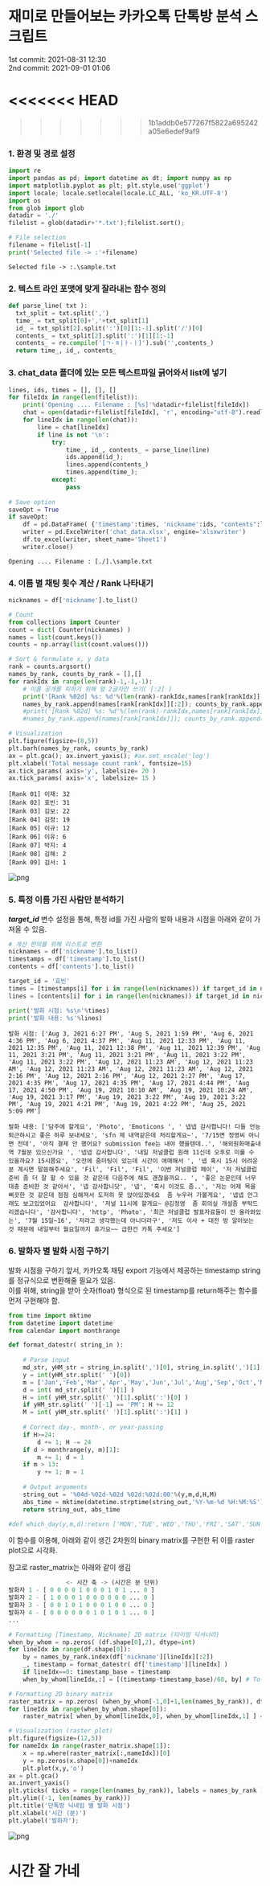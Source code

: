 # 재미로 만들어보는 카카오톡 단톡방 분석 스크립트

1st commit: 2021-08-31 12:30  
2nd commit: 2021-09-01 01:06

<<<<<<< HEAD
=======

>>>>>>> 1b1addb0e577267f5822a695242a05e6edef9af9
### 1. 환경 및 경로 설정


```python
import re
import pandas as pd; import datetime as dt; import numpy as np
import matplotlib.pyplot as plt; plt.style.use('ggplot')
import locale; locale.setlocale(locale.LC_ALL, 'ko_KR.UTF-8')
import os
from glob import glob
datadir = './'
filelist = glob(datadir+'*.txt');filelist.sort();

# File selection
filename = filelist[-1]
print('Selected file -> :'+filename)
```

    Selected file -> :.\sample.txt
    

### 2. 텍스트 라인 포맷에 맞게 잘라내는 함수 정의


```python
def parse_line( txt ):
  txt_split = txt.split(',')
  time_ = txt_split[0]+','+txt_split[1]
  id_ = txt_split[2].split(':')[0][1:-1].split('/')[0]
  contents_ = txt_split[2].split(':')[1][1:-1]
  contents_ = re.compile('[ㄱ-ㅎ|ㅏ-ㅣ]').sub('',contents_)
  return time_, id_, contents_
```

### 3. chat_data 폴더에 있는 모든 텍스트파일 긁어와서 list에 넣기 


```python
lines, ids, times = [], [], []
for fileIdx in range(len(filelist)):
    print('Opening .... Filename : [%s]'%datadir+filelist[fileIdx])
    chat = open(datadir+filelist[fileIdx], 'r', encoding="utf-8").readlines()[8:]
    for lineIdx in range(len(chat)):
        line = chat[lineIdx]
        if line is not '\n':
            try:
                time_, id_, contents_ = parse_line(line)
                ids.append(id_); 
                lines.append(contents_)
                times.append(time_); 
            except:
                pass
        
# Save option
saveOpt = True
if saveOpt:
    df = pd.DataFrame( {'timestamp':times, 'nickname':ids, "contents":lines })
    writer = pd.ExcelWriter('chat_data.xlsx', engine='xlsxwriter')
    df.to_excel(writer, sheet_name='Sheet1')
    writer.close()
```

    Opening .... Filename : [./].\sample.txt
    

### 4. 이름 별 채팅 횟수 계산 / Rank 나타내기


```python
nicknames = df['nickname'].to_list()

# Count
from collections import Counter
count = dict( Counter(nicknames) )
names = list(count.keys())
counts = np.array(list(count.values()))

# Sort & formulate x, y data
rank = counts.argsort()
names_by_rank, counts_by_rank = [],[]
for rankIdx in range(len(rank)-1,-1,-1):
    # 이름 공개를 피하기 위해 앞 2글자만 쓰기( [:2] )
    print('[Rank %02d] %s: %d'%(len(rank)-rankIdx,names[rank[rankIdx]][:2], counts[rank[rankIdx]]))
    names_by_rank.append(names[rank[rankIdx]][:2]); counts_by_rank.append(counts[rank[rankIdx]])
    #print('[Rank %02d] %s: %d'%(len(rank)-rankIdx,names[rank[rankIdx]], counts[rank[rankIdx]]))
    #names_by_rank.append(names[rank[rankIdx]]); counts_by_rank.append(counts[rank[rankIdx]])

# Visualization
plt.figure(figsize=(8,5))
plt.barh(names_by_rank, counts_by_rank)
ax = plt.gca(); ax.invert_yaxis(); #ax.set_xscale('log')
plt.xlabel('Total message count rank', fontsize=15)
ax.tick_params( axis='y', labelsize= 20 )
ax.tick_params( axis='x', labelsize= 15 )

```

    [Rank 01] 이재: 32
    [Rank 02] 효빈: 31
    [Rank 03] 김보: 22
    [Rank 04] 김정: 19
    [Rank 05] 이규: 12
    [Rank 06] 이유: 6
    [Rank 07] 박지: 4
    [Rank 08] 김해: 2
    [Rank 09] 김서: 1
    


![png](output_8_1.png)


### 5. 특정 이름 가진 사람만 분석하기

***target_id*** 변수 설정을 통해, 특정 id를 가진 사람의 발화 내용과 시점을 아래와 같이 가져올 수 있음.


```python
# 계산 편의를 위해 리스트로 변환
nicknames = df['nickname'].to_list()
timestamps = df['timestamp'].to_list()
contents = df['contents'].to_list()

target_id = '효빈'
times = [timestamps[i] for i in range(len(nicknames)) if target_id in nicknames[i]]
lines = [contents[i] for i in range(len(nicknames)) if target_id in nicknames[i]]

print('발화 시점: %s\n'%times)
print('발화 내용: %s'%lines)
```

    발화 시점: ['Aug 3, 2021 6:27 PM', 'Aug 5, 2021 1:59 PM', 'Aug 6, 2021 4:36 PM', 'Aug 6, 2021 4:37 PM', 'Aug 11, 2021 12:33 PM', 'Aug 11, 2021 12:35 PM', 'Aug 11, 2021 12:38 PM', 'Aug 11, 2021 12:39 PM', 'Aug 11, 2021 3:21 PM', 'Aug 11, 2021 3:21 PM', 'Aug 11, 2021 3:22 PM', 'Aug 11, 2021 3:22 PM', 'Aug 12, 2021 11:23 AM', 'Aug 12, 2021 11:23 AM', 'Aug 12, 2021 11:23 AM', 'Aug 12, 2021 11:23 AM', 'Aug 12, 2021 2:16 PM', 'Aug 12, 2021 2:16 PM', 'Aug 12, 2021 2:27 PM', 'Aug 17, 2021 4:35 PM', 'Aug 17, 2021 4:35 PM', 'Aug 17, 2021 4:44 PM', 'Aug 17, 2021 4:50 PM', 'Aug 19, 2021 10:10 AM', 'Aug 19, 2021 10:24 AM', 'Aug 19, 2021 3:17 PM', 'Aug 19, 2021 3:22 PM', 'Aug 19, 2021 3:22 PM', 'Aug 19, 2021 4:21 PM', 'Aug 19, 2021 4:22 PM', 'Aug 25, 2021 5:09 PM']
    
    발화 내용: ['담주에 할게요', 'Photo', 'Emoticons ', ' 넵넵 감사합니다! 다들 언능 퇴근하시고 좋은 하루 보내세요', 'sfn 제 내역같은데 처리할게요~', '7/15면 정영씨 아니면 전데', '아직 결제 안 했어요? submission fee는 내야 했을텐데..', '해외원화매출내역 7월분 있으신가요 ', '넵넵 감사합니다', '내일 저널클럽 원래 11신데 오후로 미룰 수 있을까요? 15시쯤요', '오전에 줌미팅이 있는데 시간이 애매해서 ', '넵 혹시 15시 어려운 분 계시면 말씀해주세요', 'Fil', 'Fil', 'Fil', '이번 저널클럽 페이', '저 저널클럽 준비 좀 더 잘 할 수 있을 것 같은데 다음주에 해도 괜찮을까요.. ', '좋은 논문인데 너무 대충 준비한 것 같아서', '넵 감사합니닷', '넵', '혹시 이것도 좀..', '저는 어제 목을 삐끗한 것 같은데 점점 심해져서 도저히 못 앉아있겠네요  좀 누우러 가볼게요', '넵넵 안그래도 보고있었어요  감사합니다', '저널 11시에 할게요~ @김정영  줌 회의실 개설좀 부탁드리겠습니다', '감사합니다', 'http', 'Photo', '최근 저널클럽 발표자료들이 안 올라와있는', '7월 15일~16', '저라고 생각했는데 아니더라구', '저도 이사 + 대전 방 알아보는 것 때문에 내일부터 월요일까지 휴가요~~ 급한건 카톡 주세요']
    

### 6. 발화자 별 발화 시점 구하기

발화 시점을 구하기 앞서, 카카오톡 채팅 export 기능에서 제공하는 timestamp string를 정규식으로 변환해줄 필요가 있음.  
이를 위해, string을 받아 숫자(float) 형식으로 된 timestamp를 return해주는 함수를 먼저 구현해야 함.




```python
from time import mktime
from datetime import datetime
from calendar import monthrange

def format_datestr( string_in ):
    
    # Parse input
    md_str, yHM_str = string_in.split(',')[0], string_in.split(',')[1][1:]
    y = int(yHM_str.split(' ')[0])
    m = ['Jan','Feb','Mar','Apr','May','Jun','Jul','Aug','Sep','Oct','Nov','Dec'].index(md_str.split(' ')[0])+1
    d = int( md_str.split(' ')[1] )
    H = int( yHM_str.split(' ')[1].split(':')[0] )
    if yHM_str.split(' ')[-1] == 'PM': H += 12
    M = int( yHM_str.split(' ')[1].split(':')[1] )
        
    # Correct day-, month-, or year-passing
    if H>=24: 
        d += 1; H -= 24
    if d > monthrange(y, m)[1]:
        m += 1; d = 1
    if m > 13:
        y += 1; m = 1
    
    # Output arguments
    string_out = '%04d-%02d-%02d %02d:%02d:00'%(y,m,d,H,M)
    abs_time = mktime(datetime.strptime(string_out,'%Y-%m-%d %H:%M:%S').timetuple())
    return string_out, abs_time

#def which_day(y,m,d):return ['MON','TUE','WED','THU','FRI','SAT','SUN'][datetime.date(y,m,d).weekday()]
```

이 함수를 이용해, 아래와 같이 생긴 2차원의 binary matrix를 구현한 뒤 이를 raster plot으로 시각화.

참고로 raster_matrix는 아래와 같이 생김

``` python
                <- 시간 축 -> (시간은 분 단위)
발화자 1 - [ 0 0 0 0 1 0 0 0 1 0 1 ... 0 ]
발화자 2 - [ 1 0 0 0 1 0 0 0 0 0 0 ... 0 ]
발화자 3 - [ 0 0 1 0 1 0 0 0 1 0 0 ... 0 ]
발화자 4 - [ 0 0 0 0 0 0 1 0 1 0 1 ... 0 ]
...
```


```python
# Formatting [Timestamp, Nickname] 2D matrix (타이밍 딕셔너리)
when_by_whom = np.zeros( (df.shape[0],2), dtype=int)
for lineIdx in range(df.shape[0]):
    by = names_by_rank.index(df['nickname'][lineIdx][:2])
    _, timestamp = format_datestr( df['timestamp'][lineIdx] )
    if lineIdx==0: timestamp_base = timestamp
    when_by_whom[lineIdx,:] = [(timestamp-timestamp_base)/60, by] # To set its unit to "minute"

# Formatting 2D binary matrix
raster_matrix = np.zeros( (when_by_whom[-1,0]+1,len(names_by_rank)), dtype='bool')
for lineIdx in range(when_by_whom.shape[0]):
    raster_matrix[ when_by_whom[lineIdx,0], when_by_whom[lineIdx,1] ] = True

# Visualization (raster plot)
plt.figure(figsize=(12,5))
for nameIdx in range(raster_matrix.shape[1]):
    x = np.where(raster_matrix[:,nameIdx])[0]
    y = np.zeros(x.shape[0])+nameIdx
    plt.plot(x,y,'o')
ax = plt.gca()
ax.invert_yaxis()
plt.yticks( ticks = range(len(names_by_rank)), labels = names_by_rank )
plt.ylim((-1, len(names_by_rank)))
plt.title('단톡방 닉네임 별 발화 시점')
plt.xlabel('시간 (분)')
plt.ylabel('발화자');

```


![png](output_14_0.png)


# 시간 잘 가네


```python

```
